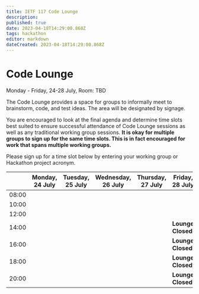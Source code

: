 ```yaml
---
title: IETF 117 Code Lounge
description: 
published: true
date: 2023-04-18T14:29:00.868Z
tags: hackathon
editor: markdown
dateCreated: 2023-04-18T14:29:00.868Z
---
```


# Code Lounge
Monday - Friday, 24-28 July, Room: TBD

The Code Lounge provides a space for groups to informally meet to brainstorm, code, and test ideas. The area will be designated by signage. 

You are encouraged to look at the final agenda and determine time slots best suited to ensure successful attendance of Code Lounge sessions as well as any traditional working group sessions. **It is okay for multiple groups to sign up for the same time slots. This is in fact encouraged for work that spans multiple working groups.**

Please sign up for a time slot below by entering your working group or Hackathon project acronym.

|      |  Monday, 24 July | Tuesday, 25 July  | Wednesday, 26 July |  Thursday, 27 July | Friday, 28 July |  
|-------|------|------|------|------|------|
| 08:00 |      |      |      |      |      |
| 10:00 |      |      |      |      |      |
| 12:00 |      |      |      |      |      |     
| 14:00 |      |      |      |      | **Lounge Closed** |
| 16:00 |      |      |      |      | **Lounge Closed** |                         
| 18:00 |      |      |      |      | **Lounge Closed** |  
| 20:00 |      |      |      |      | **Lounge Closed** |
